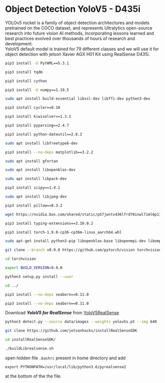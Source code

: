 # Object Detection YoloV5 - D435i
YOLOv5 rocket is a family of object detection architectures and models pretrained on the COCO dataset, and represents Ultralytics open-source research into future vision AI methods, incorporating lessons learned and best practices evolved over thousands of hours of research and development.</br>
YoloV5 default model is trained for 79 different classes and we will use it for object detection with jetson Xavier AGX H01 Kit using RealSense D435i.</br>

```bash
pip3 install -U PyYAML==5.3.1
```

```bash
pip3 install tqdm
```

```bash
pip3 install cython
```

```bash
pip3 install -U numpy==1.19.5
```

```bash
sudo apt install build-essential libssl-dev libffi-dev python3-dev
```

```bash
pip3 install cycler==0.10
```

```bash
pip3 install kiwisolver==1.3.1
```

```bash
pip3 install pyparsing==2.4.7
```

```bash
pip3 install python-dateutil==2.8.2
```

```bash
sudo apt install libfreetype6-dev
```

```bash
pip3 install --no-deps matplotlib==3.2.2
```

```bash
sudo apt install gfortan
```

```bash
sudo apt install libopenblas-dev
```

```bash
sudo apt install libpack-dev
```

```bash
pip3 install scipy==1.4.1
```

```bash
sudo apt install libjpeg-dev
```

```bash
pip3 install pillow==8.3.2
```

```bash
wget https://nvidia.box.com/shared/static/p57jwntv436lfrd78inwl7iml6p13fzh.whl -O https://nvidia.box.com/shared/static/h1z9sw4bb1ybi0rm3tu8qdj8hs05ljbm.whl
```

```bash
pip3 install typing-extensions==3.10.0.2
```

```bash
pip3 install torch-1.9.0-cp36-cp36m-linux_aarch64.whl
```

```bash
sudo apt-get install python3-pip libopenblas-base libopenmpi-dev libomp-dev
```

```bash
git clone --branch v0.9.0 https://github.com/pytorch/vision torchvision
```

```bash
cd torchvision
```

```bash
export BUILD_VERSION=0.9.0
```

```bash
python3 setup.py install --user

```

```bash
cd ../

```

```bash
pip3 install --no-deps seaborn==0.11.0
```

```bash
pip3 install --no-deps seaborn==0.11.0
```

Download ___YoloV5 for RealSense___ from [YoloV5RealSense](https://drive.google.com/drive/folders/16Bqbsb9a1tRlVe3Zy7vM7_OBRQy4t1pg?usp=sharing)


```bash
python3 detect.py --source data/images --weights yolov5s.pt --img 648
```

```bash
git clone https://github.com/jetsonhacks/installRealSenseSDK
```

```bash
cd installRealSenseSDK/
```

```bash
./buildLibrealsense.sh
```

open hidden file ```.bashrc``` present in home directory and add

```
export PYTHONPATH=/usr/local/lib/python3.6/pyrealsense2
```
at the bottom of the the file.
